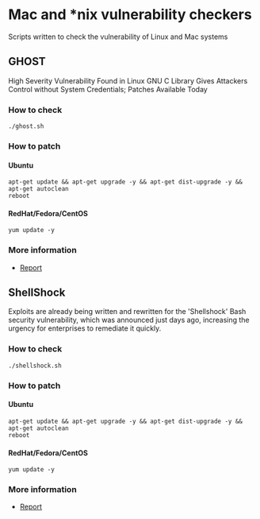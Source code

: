 # Mac and *nix vulnerability checkers
Scripts written to check the vulnerability of Linux and Mac systems

## GHOST
High Severity Vulnerability Found in Linux GNU C Library Gives Attackers Control without System Credentials; Patches Available Today

### How to check
```shell
./ghost.sh
```

### How to patch
#### Ubuntu
```shell
apt-get update && apt-get upgrade -y && apt-get dist-upgrade -y && apt-get autoclean
reboot
```

#### RedHat/Fedora/CentOS
```shell
yum update -y
```

### More information
  * [Report](https://www.qualys.com/company/newsroom/news-releases/usa/2015-01-27-qualys-releases-security-advisory-ghost-vulnerability-linux-systems/?leadsource=23979237&mkt_tok=3RkMMJWWfF9wsRogvanNZKXonjHpfsX%2B6uwpUKeg38431UFwdcjKPmjr1YYGSMt0aPyQAgobGp5I5FEPQ7fYWa5pt6IJWQ%3D%3D)

## ShellShock
Exploits are already being written and rewritten for the 'Shellshock' Bash security vulnerability, which was announced just days ago, increasing the urgency for enterprises to remediate it quickly. 

### How to check
```shell
./shellshock.sh
```

### How to patch
#### Ubuntu
```shell
apt-get update && apt-get upgrade -y && apt-get dist-upgrade -y && apt-get autoclean
reboot
```

#### RedHat/Fedora/CentOS
```shell
yum update -y
```

### More information
  * [Report](http://searchsecurity.techtarget.com/news/2240231581/Attackers-already-targeting-Bash-security-vulnerability?utm_medium=EM&asrc=EM_NLS_34521824&utm_campaign=20140926_Bash%20Shellshock%20update:%20Active%20exploits;%20security%20experts%20scramble;%20inside%20the%20social%20media%20frenzy_sshea&utm_source=NLS&track=NL-1836&ad=896243)
